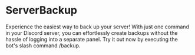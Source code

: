 # ServerBackup
Experience the easiest way to back up your server! With just one command in your Discord server, you can effortlessly create backups without the hassle of logging into a separate panel. Try it out now by executing the bot's slash command /backup.
